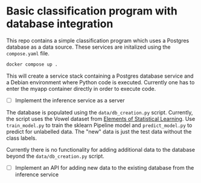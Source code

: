 # Basic classification program with database integration

This repo contains a simple classification program which uses a Postgres database as a data source.
These services are initalized using the `compose.yaml` file.

```bash
docker compose up .
```

This will create a service stack containing a Postgres database service and a Debian
environment where Python code is executed. Currently one has to enter the myapp container
directly in order to execute code.

- [ ] Implement the inference service as a server

The database is populated using the `data/db_creation.py` script. Currently, the script uses the
Vowel dataset from [Elements of Statistical Learning](https://hastie.su.domains/ElemStatLearn/).
Use `train_model.py` to train the sklearn Pipeline model and `predict_model.py` to predict for unlabelled
data. The "new" data is just the test data without the class labels.

Currently there is no functionality for adding additional data to the database beyond the `data/db_creation.py` script.

- [ ] Implement an API for adding new data to the existing database from the inference service
